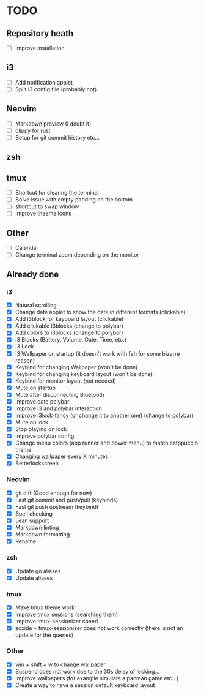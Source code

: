 # TODO

## Repository heath

- [ ] Improve installation

## i3

- [ ] Add notification applet
- [ ] Split i3 config file (probably not)

## Neovim

- [ ] Markdown preview (I doubt it)
- [ ] clippy for rust
- [ ] Setup for git commit history etc...

## zsh

## tmux

- [ ] Shortcut for clearing the terminal
- [ ] Solve issue with empty padding on the bottom
- [ ] shortcut to swap window
- [ ] Improve theeme icons

## Other

- [ ] Calendar
- [ ] Change terminal zoom depending on the monitor

## Already done

### i3

- [x] Natural scrolling
- [x] Change date applet to show the date in different formats (clickable)
- [x] Add i3block for keyboard layout (clickable)
- [x] Add clickable i3blocks (change to polybar)
- [x] Add colors to i3blocks (change to polybar)
- [x] i3 Blocks (Battery, Volume, Date, Time, etc.)
- [x] i3 Lock
- [x] i3 Wallpaper on startup (it doesn't work with feh for some bizarre reason)
- [x] Keybind for changing Wallpaper (won't be done)
- [x] Keybind for changing keyboard layout (won't be done)
- [x] Keybind for monitor layout (not needed)
- [x] Mute on startup
- [x] Mute after disconnecting Bluetooth
- [x] Improve date polybar
- [x] Improve i3 and polybar interaction
- [x] Improve i3lock-fancy (or change it to another one) (change to polybar)
- [x] Mute on lock
- [x] Stop playing on lock
- [x] Improve polybar config
- [x] Change menu colors (app runner and power menu) to match catppuccin theme.
- [x] Changing wallpaper every X minutes
- [x] Betterlockscreen

### Neovim

- [x] git diff (Good enough for now)
- [x] Fast git commit and push/pull (keybinds)
- [x] Fast git push upstream (keybind)
- [x] Spell checking
- [x] Lean support
- [x] Markdown linting
- [x] Markdown formatting
- [x] Rename

### zsh

- [x] Update go aliases
- [x] Update aliases

### tmux

- [x] Make tmux theme work
- [x] Improve tmux sessions (searching them)
- [x] Improve tmux-sessionizer speed
- [x] zoxide + tmux-sessionizer does not work correctly (there is not an update for the queries)

### Other

- [x] win + shift + w to change wallpaper
- [x] Suspend does not work due to the 30s delay of locking...
- [x] Improve wallpapers (for example simulate a pacman game etc...)
- [x] Create a way to have a session default keyboard layout
